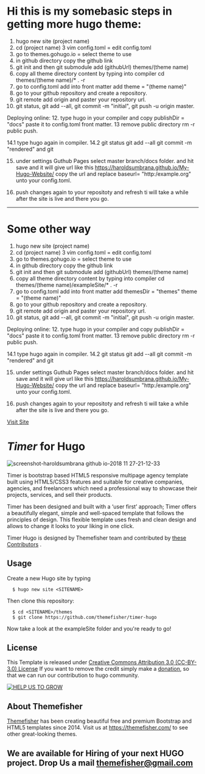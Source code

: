 # Hi this is my somebasic steps in getting more hugo theme:

1. hugo new site (project name)
2. cd (project name)
3 vim config.toml = edit config.toml
4. go to themes.gohugo.io = select theme to use
5. in github directory copy the github link
6. git init and then git submodule add (githubUrl) themes/(theme name)
7. copy all theme directory content by typing into compiler
cd themes/(theme name)/* . -r
8. go to config.toml add into front matter add 
theme = "(theme name)"
9. go to your github repository and create a repository.
10. git remote add origin and paster your repository url.
11.  git status, git add --all, git commit -m "initial", git push -u origin master.

Deploying online:
12. type hugo in your compiler and copy
publishDir = "docs" paste it to config.toml front matter.
13 remove public directory
rm -r public
 push.

14.1 type hugo again in compiler.
14.2 git status git add --all git commit -m "rendered" and git

15. under settings Guthub Pages select master branch/docs folder.
and hit save and it will give url like this https://haroldsumbrana.github.io/My-Hugo-Website/ copy the url and replace baseurl= "http:/example.org"  unto your config.toml. 

16. push changes again to your repositoty and refresh ti will take a while after the site is live and there you go.


------

# Some other way

1. hugo new site (project name)
2. cd (project name)
3 vim config.toml = edit config.toml
4. go to themes.gohugo.io = select theme to use
5. in github directory copy the github link
6. git init and then git submodule add (githubUrl) themes/(theme name)
7. copy all theme directory content by typing into compiler
cd themes/(theme name)/exampleSite/* . -r
8. go to config.toml add into front matter add
themesDir = "themes"
theme = "(theme name)"
9. go to your github repository and create a repository.
10. git remote add origin and paster your repository url.
11.  git status, git add --all, git commit -m "initial", git push -u origin master.

Deploying online:
12. type hugo in your compiler and copy
publishDir = "docs" paste it to config.toml front matter.
13 remove public directory
rm -r public
 push.

14.1 type hugo again in compiler.
14.2 git status git add --all git commit -m "rendered" and git

15. under settings Guthub Pages select master branch/docs folder.
and hit save and it will give url like this https://haroldsumbrana.github.io/My-Hugo-Website/ copy the url and replace baseurl= "http:/example.org"  unto your config.toml. 

16. push changes again to your repositoty and refresh ti will take a while after the site is live and there you go.


[Visit Site](https://haroldsumbrana.github.io/My-Hugo-Website/)
# _Timer_ for Hugo
![screenshot-haroldsumbrana github io-2018 11 27-21-12-33](https://user-images.githubusercontent.com/30718575/49084727-42ce6a80-f28b-11e8-93f4-e206f1cc8ac5.png)

Timer is bootstrap based HTML5 responsive multipage agency template built using HTML5/CSS3 features and suitable for creative companies, agencies, and freelancers which need a professional way to showcase their projects, services, and sell their products. 

Timer has been designed and built with a ‘user first’ approach; Timer offers a beautifully elegant, simple and well-spaced template that follows the principles of design. This flexible template uses fresh and clean design and allows to change it looks to your liking in one click.

Timer Hugo is designed by Themefisher team and contributed by <a href="https://github.com/themefisher/timer-hugo/graphs/contributors" target="_blank">these Contributors</a> .

## Usage

Create a new Hugo site by typing

```
  $ hugo new site <SITENAME>
```

Then clone this repository:

```
  $ cd <SITENAME>/themes
  $ git clone https://github.com/themefisher/timer-hugo
```

Now take a look at the exampleSite folder and you're ready to go!

## License

This Template is released under [Creative Commons Attribution 3.0 (CC-BY-3.0) License](https://creativecommons.org/licenses/by/3.0/)
If you want to remove the credit simply make a [donation](https://www.paypal.me/Themefisher), so that we can run our contribution to hugo community.

[![HELP US TO GROW](https://user-images.githubusercontent.com/16266381/45262626-1e0ce880-b43c-11e8-9698-1b95f143e240.png)](https://www.paypal.me/Themefisher)

## About Themefisher

[Themefisher] has been creating beautiful free and premium Bootstrap and HTML5 templates since 2014.
Visit us at https://themefisher.com/ to see other great-looking themes.

[Hugo]: https://gohugo.io/
[Themefisher]: https://themefisher.com/

## We are available for Hiring of your next HUGO project. Drop Us a mail [themefisher@gmail.com](mailto:themefisher@gmail.com)
